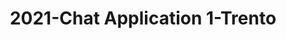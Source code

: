 ---
schema: default
title: 2021-Chat Application 1-Trento
organization: Unitn
notes: The Wenet Chat Application 1 project was based on a chatbot that collected
  questions and answers from university students in Italy, Denmark, Paraguay, the
  United Kingdom, and Mongolia. It was conducted in March and June 2021 to improve
  the knowledge about students' lives to promote the design of better and more targeted
  technology and support tools for students. It was a European Union WeNet Horizon
  2020-funded project with the overall goal of developing a diversity-aware, machine-mediated
  paradigm for social interactions. Data was collected with a Telegram App and the
  i-Log Application. Some of the data collected included the respondent’s career information
  (department, study course, study year,) and demographics (age, gender…). Questions
  were sent on the Telegram App and user answers were recorded, the i-Log App recorded
  sensor data (such as location, accelerometer…) from the user device. This data was
  collected in three phases, the first phase entailed interacting with the Telegram
  App Ask4Help, and sensor data was also collected during this phase. The second phase
  involved respondents answering a questionnaire, and in the third phase, they participated
  in a focus group to provide feedback.
resources:
- name: 2021-Chatbot1-technical_report
  url: >-
    https://drive.google.com/file/d/1m3_2X4b3gv-9tQS45FBCG7IJiVyeHgW3/view?usp=sharing
  format: PDF
license: >-
  ./../../resources/2023LivePeopleLicense.html
dataset_name: Chat Application 1
location: Trento (Italy)
latitude_map: 46.07
longitude_map: 11.13
start_date: 2021-06-04
end_date: 2021-06-18
dataset_type: Sensors, <a 
  href="https://datascientiafoundation.github.io/LivePeople/datasets/2021-CH1-Trento-Diachronic-Interactions/">
  Diachronic-Interactions</a>, <a 
  href="https://datascientiafoundation.github.io/LivePeople/datasets/2021-CH1-Trento-Synchronic-Interactions/">
  Synchronic-Interactions</a>
sensor_type: <a 
  href="https://datascientiafoundation.github.io/LivePeople/datasets/2021-CH1-Trento-App-usage/">
  App-usage</a>, <a 
  href="https://datascientiafoundation.github.io/LivePeople/datasets/2021-CH1-Trento-Position/">
  Position</a>,  <a 
  href="https://datascientiafoundation.github.io/LivePeople/datasets/2021-CH1-Trento-Connectivity/">
  Connectivity</a>, <a 
  href="https://datascientiafoundation.github.io/LivePeople/datasets/2021-CH1-Trento-Motion/">
  Motion</a>,  <a 
  href="https://datascientiafoundation.github.io/LivePeople/datasets/2021-CH1-Trento-Diachronic-Interactions/">
  Diachronic-Interactions</a>, <a 
  href="https://datascientiafoundation.github.io/LivePeople/datasets/2021-CH1-Trento-Synchronic-Interactions/">
size: 49 MB
dataset_format: parquet
other_format: csv
number_participants: 33
language: English
collection_name: ChatApplication1
project_url: <a 
  href="https://ds.datascientia.eu/community/public/projects/046c8202-4e96-490f-95e7-007e72578650">https://ds.datascientia.eu/community/public/projects/046c8202-4e96-490f-95e7-007e72578650</a>
category:
- Project
domain: Digital University
5_stars: 3
publication_date: 2023-04-18
identifier: 005.AAAE.AAA.**
request_contact: datadistribution.knowdive@unitn.it
--- 